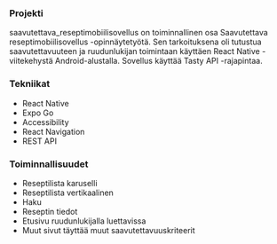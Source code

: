 ### Projekti
saavutettava_reseptimobiilisovellus on toiminnallinen osa Saavutettava reseptimobiilisovellus -opinnäytetyötä. Sen tarkoituksena oli tutustua saavutettavuuteen ja ruudunlukijan toimintaan käyttäen React Native -viitekehystä Android-alustalla. Sovellus käyttää Tasty API -rajapintaa.

### Tekniikat
- React Native
- Expo Go
- Accessibility
- React Navigation
- REST API

### Toiminnallisuudet
- Reseptilista karuselli
- Reseptilista vertikaalinen
- Haku
- Reseptin tiedot
- Etusivu ruudunlukijalla luettavissa
- Muut sivut täyttää muut saavutettavuuskriteerit